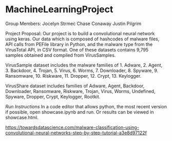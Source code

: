 # MachineLearningProject
Group Members:
Jocelyn Strmec
Chase Conaway 
Justin Pilgrim

Project Proposal:
Our project is to build a convolutional neural network using keras. Our data which is composed of hashcodes of malware files, API calls from PEFile library in Python, and the malware type from the VirusTotal API, in CSV format. One of these datasets contains 9,795 samples obtained and compiled from VirusSamples.

VirusSample dataset includes the malware families of 1. Adware, 2. Agent, 3. Backdoor, 4. Trojan, 5. Virus, 6. Worms, 7. Downloader, 8. Spyware, 9. Ransomware, 10. Riskware, 11. Dropper, 12. Crypt, 13. Keylogger. 

VirusShare dataset includes families of Adware, Agent, Backdoor, Downloader, Ransomware, Riskware, Trojan, Virus, Worms, Undefined, Spyware, Dropper, Crypt, Keylogger, Rootkit. 

*Run Instructions*
In a code editor that allows python, the most recent version if possible, open showcase.ipynb and run. Or results can be viewed in showcase.html.

https://towardsdatascience.com/malware-classification-using-convolutional-neural-networks-step-by-step-tutorial-a3e8d97122f
